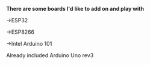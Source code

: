 **There are some boards I'd like to add on and play with**

->ESP32

->ESP8266

->Intel Arduino 101

Already included Arduino Uno rev3
